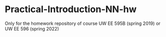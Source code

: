 # Practical-Introduction-NN-hw
Only for the homework repository of course UW EE 595B (spring 2019) or UW EE 596 (spring 2022)
